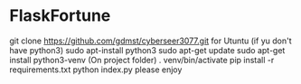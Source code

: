 # FlaskFortune
git clone https://github.com/gdmst/cyberseer3077.git
for Utuntu (if yu don't have python3)
sudo apt-install python3 
sudo apt-get update
sudo apt-get install python3-venv
(On project folder)
. venv/bin/activate
pip install -r requirements.txt
python index.py
please enjoy